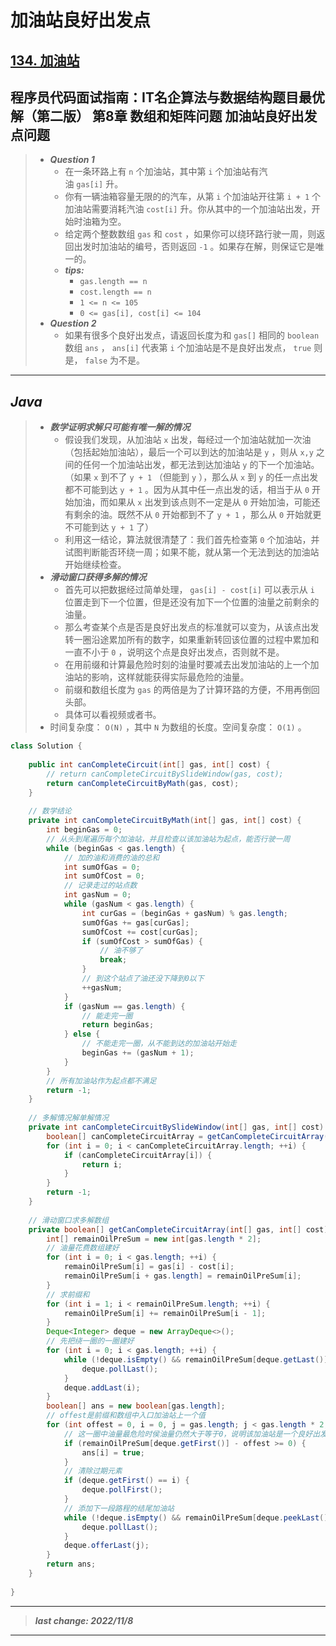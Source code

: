 # 加油站良好出发点

## [134. 加油站](https://leetcode.cn/problems/gas-station/)

## 程序员代码面试指南：IT名企算法与数据结构题目最优解（第二版） 第8章 数组和矩阵问题 加油站良好出发点问题

> - ***Question 1***
>   - 在一条环路上有 `n` 个加油站，其中第 `i` 个加油站有汽油 `gas[i]` 升。
>   - 你有一辆油箱容量无限的的汽车，从第 `i` 个加油站开往第 `i + 1` 个加油站需要消耗汽油 `cost[i]` 升。你从其中的一个加油站出发，开始时油箱为空。
>   - 给定两个整数数组 `gas` 和 `cost` ，如果你可以绕环路行驶一周，则返回出发时加油站的编号，否则返回 `-1` 。如果存在解，则保证它是唯一的。
>   - ***tips:***
>     - `gas.length == n`
>     - `cost.length == n`
>     - `1 <= n <= 105`
>     - `0 <= gas[i], cost[i] <= 104`
> - ***Question 2***
>   - 如果有很多个良好出发点，请返回长度为和 `gas[]` 相同的 `boolean` 数组 `ans` ， `ans[i]` 代表第 `i` 个加油站是不是良好出发点， `true` 则是， `false` 为不是。

---

## *Java*

> - ***数学证明求解只可能有唯一解的情况***
>   - 假设我们发现，从加油站 `x` 出发，每经过一个加油站就加一次油（包括起始加油站），最后一个可以到达的加油站是 `y` ，则从 `x,y` 之间的任何一个加油站出发，都无法到达加油站 `y` 的下一个加油站。（如果 `x` 到不了 `y + 1` （但能到 `y` ），那么从 `x` 到 `y` 的任一点出发都不可能到达 `y + 1` 。因为从其中任一点出发的话，相当于从 `0` 开始加油，而如果从 `x` 出发到该点则不一定是从 `0` 开始加油，可能还有剩余的油。既然不从 `0` 开始都到不了 `y + 1` ，那么从 `0` 开始就更不可能到达 `y + 1` 了）
>   - 利用这一结论，算法就很清楚了：我们首先检查第 `0` 个加油站，并试图判断能否环绕一周；如果不能，就从第一个无法到达的加油站开始继续检查。
> - ***滑动窗口获得多解的情况***
>   - 首先可以把数据经过简单处理， `gas[i] - cost[i]` 可以表示从 `i` 位置走到下一个位置，但是还没有加下一个位置的油量之前剩余的油量。
>   - 那么考查某个点是否是良好出发点的标准就可以变为，从该点出发转一圈沿途累加所有的数字，如果重新转回该位置的过程中累加和一直不小于 `0` ，说明这个点是良好出发点，否则就不是。
>   - 在用前缀和计算最危险时刻的油量时要减去出发加油站的上一个加油站的影响，这样就能获得实际最危险的油量。
>   - 前缀和数组长度为 `gas` 的两倍是为了计算环路的方便，不用再倒回头部。
>   - 具体可以看视频或者书。
> - 时间复杂度： `O(N)` ，其中 `N` 为数组的长度。空间复杂度： `O(1)` 。

```java
class Solution {
    
    public int canCompleteCircuit(int[] gas, int[] cost) {
        // return canCompleteCircuitBySlideWindow(gas, cost);
        return canCompleteCircuitByMath(gas, cost);
    }
    
    // 数学结论
    private int canCompleteCircuitByMath(int[] gas, int[] cost) {
        int beginGas = 0;
        // 从头到尾遍历每个加油站，并且检查以该加油站为起点，能否行驶一周
        while (beginGas < gas.length) {
            // 加的油和消费的油的总和
            int sumOfGas = 0;
            int sumOfCost = 0;
            // 记录走过的站点数
            int gasNum = 0;
            while (gasNum < gas.length) {
                int curGas = (beginGas + gasNum) % gas.length;
                sumOfGas += gas[curGas];
                sumOfCost += cost[curGas];
                if (sumOfCost > sumOfGas) {
                    // 油不够了
                    break;
                }
                // 到这个站点了油还没下降到0以下
                ++gasNum;
            }
            if (gasNum == gas.length) {
                // 能走完一圈
                return beginGas;
            } else {
                // 不能走完一圈，从不能到达的加油站开始走
                beginGas += (gasNum + 1);
            }
        }
        // 所有加油站作为起点都不满足
        return -1;
    }
    
    // 多解情况解单解情况
    private int canCompleteCircuitBySlideWindow(int[] gas, int[] cost) {
        boolean[] canCompleteCircuitArray = getCanCompleteCircuitArray(gas, cost);
        for (int i = 0; i < canCompleteCircuitArray.length; ++i) {
            if (canCompleteCircuitArray[i]) {
                return i;
            }
        }
        return -1;
    }
    
    // 滑动窗口求多解数组
    private boolean[] getCanCompleteCircuitArray(int[] gas, int[] cost) {
        int[] remainOilPreSum = new int[gas.length * 2];
        // 油量花费数组建好
        for (int i = 0; i < gas.length; ++i) {
            remainOilPreSum[i] = gas[i] - cost[i];
            remainOilPreSum[i + gas.length] = remainOilPreSum[i];
        }
        // 求前缀和
        for (int i = 1; i < remainOilPreSum.length; ++i) {
            remainOilPreSum[i] += remainOilPreSum[i - 1];
        }
        Deque<Integer> deque = new ArrayDeque<>();
        // 先把绕一圈的一圈建好
        for (int i = 0; i < gas.length; ++i) {
            while (!deque.isEmpty() && remainOilPreSum[deque.getLast()] >= remainOilPreSum[i]) {
                deque.pollLast();
            }
            deque.addLast(i);
        }
        boolean[] ans = new boolean[gas.length];
        // offest是前缀和数组中入口加油站上一个值
        for (int offest = 0, i = 0, j = gas.length; j < gas.length * 2; offest = remainOilPreSum[i++], ++j) {
            // 这一圈中油量最危险时侯油量仍然大于等于0，说明该加油站是一个良好出发点。
            if (remainOilPreSum[deque.getFirst()] - offest >= 0) {
                ans[i] = true;
            }
            // 清除过期元素
            if (deque.getFirst() == i) {
                deque.pollFirst();
            }
            // 添加下一段路程的结尾加油站
            while (!deque.isEmpty() && remainOilPreSum[deque.peekLast()] >= remainOilPreSum[j]) {
                deque.pollLast();
            }
            deque.offerLast(j);
        }
        return ans;
    }
    
}
```

---

> ***last change: 2022/11/8***

---
